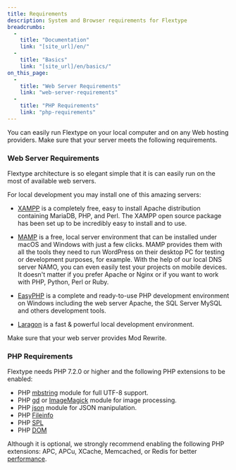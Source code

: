 ```yaml
---
title: Requirements
description: System and Browser requirements for Flextype
breadcrumbs:
  - 
    title: "Documentation"
    link: "[site_url]/en/"
  - 
    title: "Basics"
    link: "[site_url]/en/basics/"
on_this_page:
  - 
    title: "Web Server Requirements"
    link: "web-server-requirements"
  - 
    title: "PHP Requirements"
    link: "php-requirements"
---
```


You can easily run Flextype on your local computer and on any Web hosting providers. Make sure that your server meets the following requirements.

### <a name="web-server-requirements"></a> Web Server Requirements

Flextype architecture is so elegant simple that it is can easily run on the most of available web servers.

For local development you may install one of this amazing servers:

* [XAMPP](https://www.apachefriends.org/index.html) is a completely free, easy to install Apache distribution containing MariaDB, PHP, and Perl. The XAMPP open source package has been set up to be incredibly easy to install and to use.

* [MAMP](https://www.mamp.info/en/mamp/mac/) is a free, local server environment that can be installed under macOS and Windows with just a few clicks. MAMP provides them with all the tools they need to run WordPress on their desktop PC for testing or development purposes, for example. With the help of our local DNS server NAMO, you can even easily test your projects on mobile devices. It doesn't matter if you prefer Apache or Nginx or if you want to work with PHP, Python, Perl or Ruby.

* [EasyPHP](https://www.easyphp.org) is a complete and ready-to-use PHP development environment on Windows including the web server Apache, the SQL Server MySQL and others development tools.

* [Laragon](https://laragon.org) is a fast & powerful local development environment.

Make sure that your web server provides Mod Rewrite.

### <a name="php-requirements"></a> PHP Requirements

Flextype needs PHP 7.2.0 or higher and the following PHP extensions to be enabled:

- PHP [mbstring](http://php.net/manual/en/book.mbstring.php) module for full UTF-8 support.
- PHP [gd](http://php.net/manual/en/book.image.php) or [ImageMagick](http://php.net/manual/en/book.imagick.php) module for image processing.
- PHP [json](https://php.net/manual/en/book.json.php) module for JSON manipulation.
- PHP [Fileinfo](https://www.php.net/manual/en/book.fileinfo.php)
- PHP [SPL](https://www.php.net/manual/en/book.spl.php)
- PHP [DOM](https://www.php.net/manual/ru/class.domdocument.php)

Although it is optional, we strongly recommend enabling the following PHP extensions: APC, APCu, XCache, Memcached, or Redis for better [performance]([site_url]/en/advanced/performance-and-caching).
